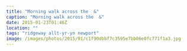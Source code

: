 ```yaml
---
title: "Morning walk across the  &"
caption: "Morning walk across the  &"
date: 2015-01-23T01:46Z
location: ""
tags: "ridgeway allt-yr-yn newport"
image: /images/photos/2015/01/c1f90dbbf7c3595e7bb06e0fc771f1a3.jpg
---
```

